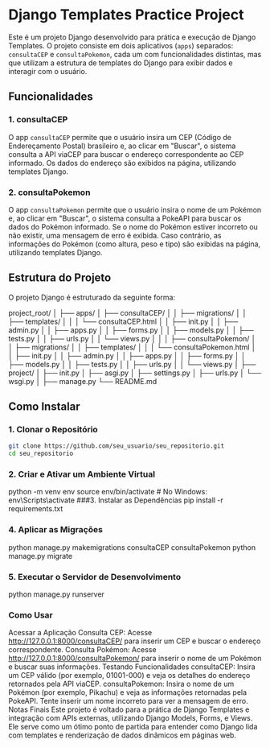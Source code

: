 # Django Templates Practice Project

Este é um projeto Django desenvolvido para prática e execução de Django Templates. O projeto consiste em dois aplicativos (`apps`) separados: `consultaCEP` e `consultaPokemon`, cada um com funcionalidades distintas, mas que utilizam a estrutura de templates do Django para exibir dados e interagir com o usuário.

## Funcionalidades

### 1. **consultaCEP**
O app `consultaCEP` permite que o usuário insira um CEP (Código de Endereçamento Postal) brasileiro e, ao clicar em "Buscar", o sistema consulta a API viaCEP para buscar o endereço correspondente ao CEP informado. Os dados do endereço são exibidos na página, utilizando templates Django.

### 2. **consultaPokemon**
O app `consultaPokemon` permite que o usuário insira o nome de um Pokémon e, ao clicar em "Buscar", o sistema consulta a PokeAPI para buscar os dados do Pokémon informado. Se o nome do Pokémon estiver incorreto ou não existir, uma mensagem de erro é exibida. Caso contrário, as informações do Pokémon (como altura, peso e tipo) são exibidas na página, utilizando templates Django.

## Estrutura do Projeto

O projeto Django é estruturado da seguinte forma:

project_root/
│
├── apps/
│ ├── consultaCEP/
│ │ ├── migrations/
│ │ ├── templates/
│ │ │ └── consultaCEP.html
│ │ ├── init.py
│ │ ├── admin.py
│ │ ├── apps.py
│ │ ├── forms.py
│ │ ├── models.py
│ │ ├── tests.py
│ │ ├── urls.py
│ │ └── views.py
│ │
│ ├── consultaPokemon/
│ │ ├── migrations/
│ │ ├── templates/
│ │ │ └── consultaPokemon.html
│ │ ├── init.py
│ │ ├── admin.py
│ │ ├── apps.py
│ │ ├── forms.py
│ │ ├── models.py
│ │ ├── tests.py
│ │ ├── urls.py
│ │ └── views.py
│
├── project/
│ ├── init.py
│ ├── asgi.py
│ ├── settings.py
│ ├── urls.py
│ └── wsgi.py
│
├── manage.py
└── README.md

## Como Instalar

### 1. Clonar o Repositório

```bash
git clone https://github.com/seu_usuario/seu_repositorio.git
cd seu_repositorio
```
### 2. Criar e Ativar um Ambiente Virtual
python -m venv env
source env/bin/activate   # No Windows: env\Scripts\activate
###3. Instalar as Dependências
pip install -r requirements.txt
### 4. Aplicar as Migrações
python manage.py makemigrations consultaCEP consultaPokemon
python manage.py migrate
### 5. Executar o Servidor de Desenvolvimento
python manage.py runserver
### **Como Usar**
Acessar a Aplicação
Consulta CEP: Acesse http://127.0.0.1:8000/consultaCEP/ para inserir um CEP e buscar o endereço correspondente.
Consulta Pokémon: Acesse http://127.0.0.1:8000/consultaPokemon/ para inserir o nome de um Pokémon e buscar suas informações.
Testando Funcionalidades
consultaCEP: Insira um CEP válido (por exemplo, 01001-000) e veja os detalhes do endereço retornados pela API viaCEP.
consultaPokemon: Insira o nome de um Pokémon (por exemplo, Pikachu) e veja as informações retornadas pela PokeAPI. Tente inserir um nome incorreto para ver a mensagem de erro.
Notas Finais
Este projeto é voltado para a prática de Django Templates e integração com APIs externas, utilizando Django Models, Forms, e Views. Ele serve como um ótimo ponto de partida para entender como Django lida com templates e renderização de dados dinâmicos em páginas web.
